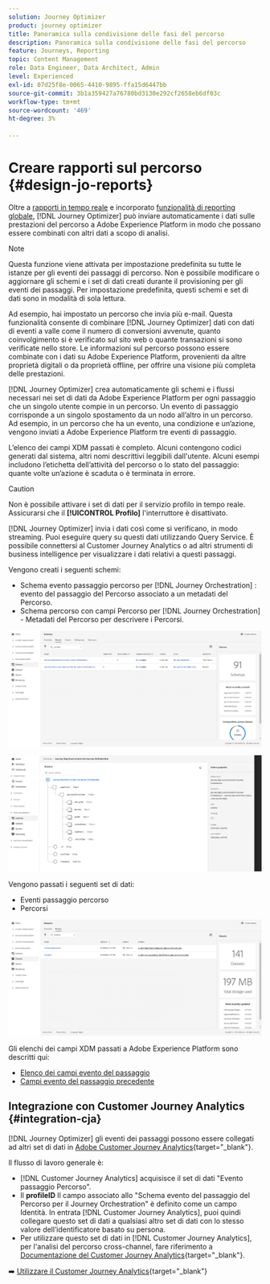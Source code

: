 ```yaml
---
solution: Journey Optimizer
product: journey optimizer
title: Panoramica sulla condivisione delle fasi del percorso
description: Panoramica sulla condivisione delle fasi del percorso
feature: Journeys, Reporting
topic: Content Management
role: Data Engineer, Data Architect, Admin
level: Experienced
exl-id: 07d25f8e-0065-4410-9895-ffa15d6447bb
source-git-commit: 3b1a359427a76780bd3130e292cf2658eb6df03c
workflow-type: tm+mt
source-wordcount: '469'
ht-degree: 3%

---
```


# Creare rapporti sul percorso {#design-jo-reports}

Oltre a [rapporti in tempo reale](live-report.md) e incorporato [funzionalità di reporting globale](global-report.md), [!DNL Journey Optimizer] può inviare automaticamente i dati sulle prestazioni del percorso a Adobe Experience Platform in modo che possano essere combinati con altri dati a scopo di analisi.

>[!NOTE]
>
>Questa funzione viene attivata per impostazione predefinita su tutte le istanze per gli eventi dei passaggi di percorso. Non è possibile modificare o aggiornare gli schemi e i set di dati creati durante il provisioning per gli eventi dei passaggi. Per impostazione predefinita, questi schemi e set di dati sono in modalità di sola lettura.

Ad esempio, hai impostato un percorso che invia più e-mail. Questa funzionalità consente di combinare [!DNL Journey Optimizer] dati con dati di eventi a valle come il numero di conversioni avvenute, quanto coinvolgimento si è verificato sul sito web o quante transazioni si sono verificate nello store. Le informazioni sul percorso possono essere combinate con i dati su Adobe Experience Platform, provenienti da altre proprietà digitali o da proprietà offline, per offrire una visione più completa delle prestazioni.

[!DNL Journey Optimizer] crea automaticamente gli schemi e i flussi necessari nei set di dati da Adobe Experience Platform per ogni passaggio che un singolo utente compie in un percorso. Un evento di passaggio corrisponde a un singolo spostamento da un nodo all’altro in un percorso. Ad esempio, in un percorso che ha un evento, una condizione e un’azione, vengono inviati a Adobe Experience Platform tre eventi di passaggio.

L’elenco dei campi XDM passati è completo. Alcuni contengono codici generati dal sistema, altri nomi descrittivi leggibili dall&#39;utente. Alcuni esempi includono l’etichetta dell’attività del percorso o lo stato del passaggio: quante volte un’azione è scaduta o è terminata in errore.

>[!CAUTION]
>
>Non è possibile attivare i set di dati per il servizio profilo in tempo reale. Assicurarsi che il **[!UICONTROL Profilo]** l&#39;interruttore è disattivato.

[!DNL Journey Optimizer] invia i dati così come si verificano, in modo streaming. Puoi eseguire query su questi dati utilizzando Query Service. È possibile connettersi al Customer Journey Analytics o ad altri strumenti di business intelligence per visualizzare i dati relativi a questi passaggi.

Vengono creati i seguenti schemi:

* Schema evento passaggio percorso per [!DNL Journey Orchestration] : evento del passaggio del Percorso associato a un metadati del Percorso.
* Schema percorso con campi Percorso per [!DNL Journey Orchestration] - Metadati del Percorso per descrivere i Percorsi.

![](assets/sharing1.png)

![](assets/sharing2.png)

Vengono passati i seguenti set di dati:

* Eventi passaggio percorso
* Percorsi

![](assets/sharing3.png)

Gli elenchi dei campi XDM passati a Adobe Experience Platform sono descritti qui:

* [Elenco dei campi evento del passaggio](../reports/sharing-field-list.md)
* [Campi evento del passaggio precedente](../reports/sharing-legacy-fields.md)

## Integrazione con Customer Journey Analytics {#integration-cja}

[!DNL Journey Optimizer] gli eventi dei passaggi possono essere collegati ad altri set di dati in [Adobe Customer Journey Analytics](https://experienceleague.adobe.com/docs/analytics-platform/using/cja-overview/cja-overview.html?lang=it){target="_blank"}.

Il flusso di lavoro generale è:

* [!DNL Customer Journey Analytics] acquisisce il set di dati &quot;Evento passaggio Percorso&quot;.
* Il **profileID** Il campo associato allo &quot;Schema evento del passaggio del Percorso per il Journey Orchestration&quot; è definito come un campo Identità. In entrata [!DNL Customer Journey Analytics], puoi quindi collegare questo set di dati a qualsiasi altro set di dati con lo stesso valore dell’identificatore basato su persona.
* Per utilizzare questo set di dati in [!DNL Customer Journey Analytics], per l&#39;analisi del percorso cross-channel, fare riferimento a [Documentazione del Customer Journey Analytics](https://experienceleague.adobe.com/docs/analytics-platform/using/cja-usecases/cross-channel.html){target="_blank"}.

➡️ [Utilizzare il Customer Journey Analytics](cja-ajo.md){target="_blank"}

